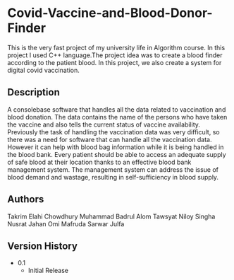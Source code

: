# Covid-Vaccine-and-Blood-Donor-Finder
This is the very fast project of my university life in Algorithm course. In this project I used C++ language.The project idea was to create a blood finder according to the patient blood. In this project, we also create a system for digital covid vaccination.

## Description

A consolebase software that handles all the data related to vaccination and blood donation. The data contains the name of the persons who have taken the vaccine and also tells the current status of vaccine availability. Previously the task of handling the vaccination data was very difficult, so there was a need for software that can handle all the vaccination data. However it can help with blood bag information while it is being handled in the blood bank. Every patient should be able to access an adequate supply of safe blood at their location thanks to an effective blood bank management system. The management system can address the issue of blood demand and wastage, resulting in self-sufficiency in blood supply.



## Authors

Takrim Elahi Chowdhury
Muhammad Badrul Alom Tawsyat
Niloy Singha
Nusrat Jahan Omi
Mafruda Sarwar Julfa


## Version History

* 0.1
    * Initial Release


